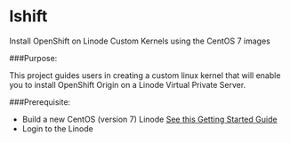 lshift
======
Install OpenShift on Linode Custom Kernels using the CentOS 7 images

###Purpose:

This project guides users in creating a custom linux kernel that will enable you to install OpenShift Origin on a Linode Virtual Private Server.

###Prerequisite:

* Build a new CentOS (version 7) Linode [See this Getting Started Guide](https://www.linode.com/docs/getting-started)
* Login to the Linode
